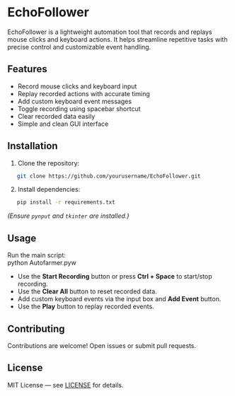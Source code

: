 # EchoFollower

EchoFollower is a lightweight automation tool that records and replays mouse clicks and keyboard actions. It helps streamline repetitive tasks with precise control and customizable event handling.

## Features

- Record mouse clicks and keyboard input  
- Replay recorded actions with accurate timing  
- Add custom keyboard event messages  
- Toggle recording using spacebar shortcut  
- Clear recorded data easily  
- Simple and clean GUI interface  

## Installation

1. Clone the repository:
```bash
   git clone https://github.com/yourusername/EchoFollower.git
```

2. Install dependencies:
```bash
   pip install -r requirements.txt
```
*(Ensure `pynput` and `tkinter` are installed.)*

## Usage

Run the main script:  
python Autofarmer.pyw

- Use the **Start Recording** button or press **Ctrl + Space** to start/stop recording.  
- Use the **Clear All** button to reset recorded data.  
- Add custom keyboard events via the input box and **Add Event** button.  
- Use the **Play** button to replay recorded events.

## Contributing

Contributions are welcome! Open issues or submit pull requests.

## License

MIT License — see [LICENSE](LICENSE) for details.
